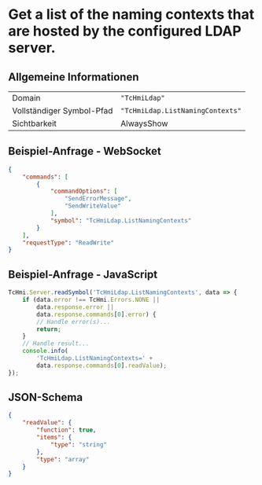 # Get a list of the naming contexts that are hosted by the configured LDAP server.

## Allgemeine Informationen

|  |  |
| - | - |
| Domain | `"TcHmiLdap"` |
| Vollständiger Symbol-Pfad | `"TcHmiLdap.ListNamingContexts"` |
| Sichtbarkeit | AlwaysShow |

## Beispiel-Anfrage - WebSocket

```json
{
    "commands": [
        {
            "commandOptions": [
                "SendErrorMessage",
                "SendWriteValue"
            ],
            "symbol": "TcHmiLdap.ListNamingContexts"
        }
    ],
    "requestType": "ReadWrite"
}
```

## Beispiel-Anfrage - JavaScript

```javascript
TcHmi.Server.readSymbol('TcHmiLdap.ListNamingContexts', data => {
    if (data.error !== TcHmi.Errors.NONE ||
        data.response.error ||
        data.response.commands[0].error) {
        // Handle error(s)...
        return;
    }
    // Handle result...
    console.info(
        'TcHmiLdap.ListNamingContexts=' +
        data.response.commands[0].readValue);
});
```

## JSON-Schema

```json
{
    "readValue": {
        "function": true,
        "items": {
            "type": "string"
        },
        "type": "array"
    }
}
```
